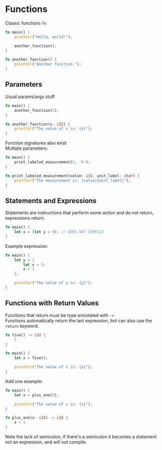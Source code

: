 # Functions
Classic functions `fn`
```rs
fn main() {
    println!("Hello, world!");

    another_function();
}

fn another_function() {
    println!("Another function.");
}
```
## Parameters
Usual params/args stuff
```rs
fn main() {
    another_function(5);
}

fn another_function(x: i32) {
    println!("The value of x is: {x}");
}
```
Function signatures also exist\
Multiple parameters:
```rs
fn main() {
    print_labeled_measurement(5, 'h');
}

fn print_labeled_measurement(value: i32, unit_label: char) {
    println!("The measurement is: {value}{unit_label}");
}
```
## Statements and Expressions
Statements are instructions that perform some action and do not return, expressions return.
```rs
fn main() {
    let x = (let y = 6); // DOES NOT COMPILE
}
```
Example expression:
```rs
fn main() {
    let y = {
        let x = 3;
        x + 1
    };

    println!("The value of y is: {y}");
}
```
## Functions with Return Values
Functions that return must be type annotated with `->`\
Functions automatically return the last expression, but can also use the `return` keyword.
```rs
fn five() -> i32 {
    5
}

fn main() {
    let x = five();

    println!("The value of x is: {x}");
}
```
Add one example:
```rs
fn main() {
    let x = plus_one(5);

    println!("The value of x is: {x}");
}

fn plus_one(x: i32) -> i32 {
    x + 1
}
```
Note the lack of semicolon, if there's a semicolon it becomes a statement not an expression, and will not compile.
